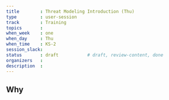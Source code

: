 ```yaml
---
title        : Threat Modeling Introduction (Thu)
type         : user-session
track        : Training
topics       : 
when_week    : one
when_day     : Thu
when_time    : KS-2
session_slack:
status       : draft           # draft, review-content, done
organizers   :
description  : 
---
```


## Why

<!--Add intro-->
